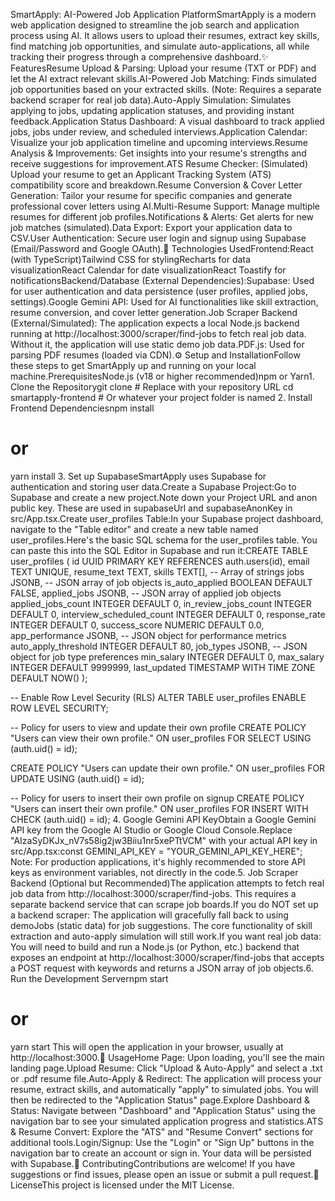 SmartApply: AI-Powered Job Application PlatformSmartApply is a modern web application designed to streamline the job search and application process using AI. It allows users to upload their resumes, extract key skills, find matching job opportunities, and simulate auto-applications, all while tracking their progress through a comprehensive dashboard.✨ FeaturesResume Upload & Parsing: Upload your resume (TXT or PDF) and let the AI extract relevant skills.AI-Powered Job Matching: Finds simulated job opportunities based on your extracted skills. (Note: Requires a separate backend scraper for real job data).Auto-Apply Simulation: Simulates applying to jobs, updating application statuses, and providing instant feedback.Application Status Dashboard: A visual dashboard to track applied jobs, jobs under review, and scheduled interviews.Application Calendar: Visualize your job application timeline and upcoming interviews.Resume Analysis & Improvements: Get insights into your resume's strengths and receive suggestions for improvement.ATS Resume Checker: (Simulated) Upload your resume to get an Applicant Tracking System (ATS) compatibility score and breakdown.Resume Conversion & Cover Letter Generation: Tailor your resume for specific companies and generate professional cover letters using AI.Multi-Resume Support: Manage multiple resumes for different job profiles.Notifications & Alerts: Get alerts for new job matches (simulated).Data Export: Export your application data to CSV.User Authentication: Secure user login and signup using Supabase (Email/Password and Google OAuth).🚀 Technologies UsedFrontend:React (with TypeScript)Tailwind CSS for stylingRecharts for data visualizationReact Calendar for date visualizationReact Toastify for notificationsBackend/Database (External Dependencies):Supabase: Used for user authentication and data persistence (user profiles, applied jobs, settings).Google Gemini API: Used for AI functionalities like skill extraction, resume conversion, and cover letter generation.Job Scraper Backend (External/Simulated): The application expects a local Node.js backend running at http://localhost:3000/scraper/find-jobs to fetch real job data. Without it, the application will use static demo job data.PDF.js: Used for parsing PDF resumes (loaded via CDN).⚙️ Setup and InstallationFollow these steps to get SmartApply up and running on your local machine.PrerequisitesNode.js (v18 or higher recommended)npm or Yarn1. Clone the Repositorygit clone <repository-url> # Replace with your repository URL
cd smartapply-frontend # Or whatever your project folder is named
2. Install Frontend Dependenciesnpm install
# or
yarn install
3. Set up SupabaseSmartApply uses Supabase for authentication and storing user data.Create a Supabase Project:Go to Supabase and create a new project.Note down your Project URL and anon public key. These are used in supabaseUrl and supabaseAnonKey in src/App.tsx.Create user_profiles Table:In your Supabase project dashboard, navigate to the "Table editor" and create a new table named user_profiles.Here's the basic SQL schema for the user_profiles table. You can paste this into the SQL Editor in Supabase and run it:CREATE TABLE user_profiles (
  id UUID PRIMARY KEY REFERENCES auth.users(id),
  email TEXT UNIQUE,
  resume_text TEXT,
  skills TEXT[], -- Array of strings
  jobs JSONB, -- JSON array of job objects
  is_auto_applied BOOLEAN DEFAULT FALSE,
  applied_jobs JSONB, -- JSON array of applied job objects
  applied_jobs_count INTEGER DEFAULT 0,
  in_review_jobs_count INTEGER DEFAULT 0,
  interview_scheduled_count INTEGER DEFAULT 0,
  response_rate INTEGER DEFAULT 0,
  success_score NUMERIC DEFAULT 0.0,
  app_performance JSONB, -- JSON object for performance metrics
  auto_apply_threshold INTEGER DEFAULT 80,
  job_types JSONB, -- JSON object for job type preferences
  min_salary INTEGER DEFAULT 0,
  max_salary INTEGER DEFAULT 9999999,
  last_updated TIMESTAMP WITH TIME ZONE DEFAULT NOW()
);

-- Enable Row Level Security (RLS)
ALTER TABLE user_profiles ENABLE ROW LEVEL SECURITY;

-- Policy for users to view and update their own profile
CREATE POLICY "Users can view their own profile."
ON user_profiles FOR SELECT USING (auth.uid() = id);

CREATE POLICY "Users can update their own profile."
ON user_profiles FOR UPDATE USING (auth.uid() = id);

-- Policy for users to insert their own profile on signup
CREATE POLICY "Users can insert their own profile."
ON user_profiles FOR INSERT WITH CHECK (auth.uid() = id);
4. Google Gemini API KeyObtain a Google Gemini API key from the Google AI Studio or Google Cloud Console.Replace "AIzaSyDKJx_nV7s58ig2jw3Biiu1nr5xePTtVCM" with your actual API key in src/App.tsx:const GEMINI_API_KEY = "YOUR_GEMINI_API_KEY_HERE";
Note: For production applications, it's highly recommended to store API keys as environment variables, not directly in the code.5. Job Scraper Backend (Optional but Recommended)The application attempts to fetch real job data from http://localhost:3000/scraper/find-jobs. This requires a separate backend service that can scrape job boards.If you do NOT set up a backend scraper: The application will gracefully fall back to using demoJobs (static data) for job suggestions. The core functionality of skill extraction and auto-apply simulation will still work.If you want real job data: You will need to build and run a Node.js (or Python, etc.) backend that exposes an endpoint at http://localhost:3000/scraper/find-jobs that accepts a POST request with keywords and returns a JSON array of job objects.6. Run the Development Servernpm start
# or
yarn start
This will open the application in your browser, usually at http://localhost:3000.🚀 UsageHome Page: Upon loading, you'll see the main landing page.Upload Resume: Click "Upload & Auto-Apply" and select a .txt or .pdf resume file.Auto-Apply & Redirect: The application will process your resume, extract skills, and automatically "apply" to simulated jobs. You will then be redirected to the "Application Status" page.Explore Dashboard & Status: Navigate between "Dashboard" and "Application Status" using the navigation bar to see your simulated application progress and statistics.ATS & Resume Convert: Explore the "ATS" and "Resume Convert" sections for additional tools.Login/Signup: Use the "Login" or "Sign Up" buttons in the navigation bar to create an account or sign in. Your data will be persisted with Supabase.🤝 ContributingContributions are welcome! If you have suggestions or find issues, please open an issue or submit a pull request.📄 LicenseThis project is licensed under the MIT License.
